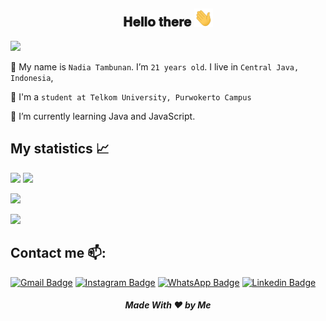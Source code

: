 
<div align="center">

  
<h2> 𝐇𝐞𝐥𝐥𝐨 𝐭𝐡𝐞𝐫𝐞 <img src="https://github.com/ABSphreak/ABSphreak/blob/master/gifs/Hi.gif" width="30px"></h2>
</div>

<a href="https://www.youtube.com"><img src="https://user-images.githubusercontent.com/73097560/115834477-dbab4500-a447-11eb-908a-139a6edaec5c.gif"></a>

<!--BIO-->
🔭 My name is `Nadia Tambunan`. I’m `21 years old`. I live in `Central Java, Indonesia`, 

🏫 I'm a `student at Telkom University, Purwokerto Campus`

🌱 I’m currently learning Java and JavaScript.

## My statistics 📈 <br>
![](https://github-readme-stats.vercel.app/api?username=nadia2622&show_icons=true&theme=github_dark)
![](https://github-profile-summary-cards.vercel.app/api/cards/repos-per-language?username=nadia2622&theme=github_dark)

![](https://activity-graph.herokuapp.com/graph?username=nadia2622&theme=react-dark)
                                                                                                                                         
                                                                                                    
<a href="https://www.youtube.com"><img src="https://user-images.githubusercontent.com/73097560/115834477-dbab4500-a447-11eb-908a-139a6edaec5c.gif"></a>
## Contact me 📫:
[![Gmail Badge](https://img.shields.io/badge/-Gmail-blue?style=flat-roundedrectangle&logo=Gmail&logoColor=white&link=mailto:nadiatmbunan@gmail.com)](mailto:nadiatmbunan@gmail.com)
[![Instagram Badge](https://img.shields.io/badge/-Instagram-E4405F?style=flat-roundedrectangle&logo=instagram&logoColor=white&link=https://www.instagram.com/n.tambun)](https://www.instagram.com/n.tambun/)
[![WhatsApp Badge](https://img.shields.io/badge/WhatsApp-25D366?style=flat-square&logo=whatsapp&logoColor=white)](https://wa.me/62882008729098)
[![Linkedin Badge](https://img.shields.io/badge/-LinkedIn-blue?style=flat-square&logo=Linkedin&logoColor=white&link=https://www.linkedin.com/in/nadia-tambunan/)]((https://www.linkedin.com/in/nadia-tambunan/))

<h5 align="center">Made With ❤️ by <a>Me</a> </h5>
<!--
**nadia2622/nadia2622** is a ✨ _special_ ✨ repository because its `README.md` (this file) appears on your GitHub profile.

Here are some ideas to get you started:

- 🔭 I’m currently working on ...
- 🌱 I’m currently learning ...
- 👯 I’m looking to collaborate on ...
- 🤔 I’m looking for help with ...
- 💬 Ask me about ...
- 📫 How to reach me: ...
- 😄 Pronouns: ...
- ⚡ Fun fact: ...
-->
